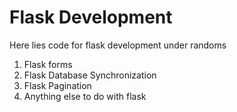 # Flask Development

Here lies code for flask development under randoms

  1. Flask forms
  2. Flask Database Synchronization  
  3. Flask Pagination
  4. Anything else to do with flask
